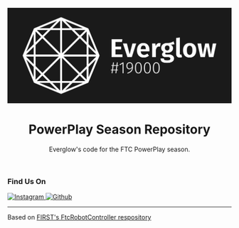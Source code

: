 ![Everglow Banner](doc/media/everglow-banner.png)

<span align="center">
<h1>PowerPlay Season Repository</h1>
<p>Everglow's code for the FTC PowerPlay season.</p>
</span>

<br />

### Find Us On

<div id="badges" align="">
  <a href="https://instagram.com/everglow19000">
    <img src="https://img.shields.io/badge/Instagram-red?style=for-the-badge&logo=instagram&logoColor=white" alt="Instagram"/>
  </a>
  <a href="https://github.com/Everglow19000">
    <img src="https://img.shields.io/badge/Github-black?style=for-the-badge&logo=github&logoColor=white" alt="Github"/>
  </a>
</div>

---

Based on [FIRST's FtcRobotController respository](https://github.com/FIRST-Tech-Challenge/FtcRobotController)
